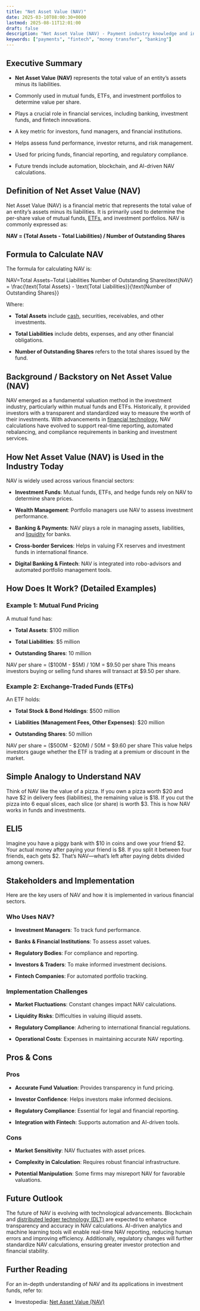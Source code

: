 ```yaml
---
title: "Net Asset Value (NAV)"
date: 2025-03-10T08:00:30+0000
lastmod: 2025-08-11T12:01:00
draft: false
description: "Net Asset Value (NAV) - Payment industry knowledge and insights"
keywords: ["payments", "fintech", "money transfer", "banking"]
---
```


## Executive Summary

- **Net Asset Value (NAV)** represents the total value of an entity’s assets minus its liabilities.

- Commonly used in mutual funds, ETFs, and investment portfolios to determine value per share.

- Plays a crucial role in financial services, including banking, investment funds, and fintech innovations.

- A key metric for investors, fund managers, and financial institutions.

- Helps assess fund performance, investor returns, and risk management.

- Used for pricing funds, financial reporting, and regulatory compliance.

- Future trends include automation, blockchain, and AI-driven NAV calculations.

## Definition of Net Asset Value (NAV)

Net Asset Value (NAV) is a financial metric that represents the total value of an entity’s assets minus its liabilities. It is primarily used to determine the per-share value of mutual funds, [ETFs](https://faisalkhanllc.xyz/resources/payments-wiki/e/exchange-traded-funds-etf/), and investment portfolios. NAV is commonly expressed as:

**NAV = (Total Assets - Total Liabilities) / Number of Outstanding Shares**

## Formula to Calculate NAV

The formula for calculating NAV is:

NAV=Total Assets−Total Liabilities Number of Outstanding Shares\text{NAV} = \frac{\text{Total Assets} - \text{Total Liabilities}}{\text{Number of Outstanding Shares}}

Where:

- **Total Assets** include [cash](https://faisalkhanllc.xyz/resources/payments-wiki/c/cash-management/), securities, receivables, and other investments.

- **Total Liabilities** include debts, expenses, and any other financial obligations.

- **Number of Outstanding Shares** refers to the total shares issued by the fund.

## Background / Backstory on Net Asset Value (NAV)

NAV emerged as a fundamental valuation method in the investment industry, particularly within mutual funds and ETFs. Historically, it provided investors with a transparent and standardized way to measure the worth of their investments. With advancements in [financial technology](https://faisalkhanllc.xyz/resources/payments-wiki/f/fintech/), NAV calculations have evolved to support real-time reporting, automated rebalancing, and compliance requirements in banking and investment services.

## How Net Asset Value (NAV) is Used in the Industry Today

NAV is widely used across various financial sectors:

- **Investment Funds**: Mutual funds, ETFs, and hedge funds rely on NAV to determine share prices.

- **Wealth Management**: Portfolio managers use NAV to assess investment performance.

- **Banking & Payments**: NAV plays a role in managing assets, liabilities, and [liquidity](https://faisalkhanllc.xyz/resources/payments-wiki/l/liquidity/) for banks.

- **Cross-border Services**: Helps in valuing FX reserves and investment funds in international finance.

- **Digital Banking & Fintech**: NAV is integrated into robo-advisors and automated portfolio management tools.

## How Does It Work? (Detailed Examples)

### Example 1: Mutual Fund Pricing

A mutual fund has:

- **Total Assets**: $100 million

- **Total Liabilities**: $5 million

- **Outstanding Shares**: 10 million

NAV per share = ($100M - $5M) / 10M = $9.50 per share This means investors buying or selling fund shares will transact at $9.50 per share.

### Example 2: Exchange-Traded Funds (ETFs)

An ETF holds:

- **Total Stock & Bond Holdings**: $500 million

- **Liabilities (Management Fees, Other Expenses)**: $20 million

- **Outstanding Shares**: 50 million

NAV per share = ($500M - $20M) / 50M = $9.60 per share This value helps investors gauge whether the ETF is trading at a premium or discount in the market.

## Simple Analogy to Understand NAV

Think of NAV like the value of a pizza. If you own a pizza worth $20 and have $2 in delivery fees (liabilities), the remaining value is $18. If you cut the pizza into 6 equal slices, each slice (or share) is worth $3. This is how NAV works in funds and investments.

## ELI5

Imagine you have a piggy bank with $10 in coins and owe your friend $2. Your actual money after paying your friend is $8. If you split it between four friends, each gets $2. That’s NAV—what’s left after paying debts divided among owners.

## Stakeholders and Implementation

Here are the key users of NAV and how it is implemented in various financial sectors.

### Who Uses NAV?

- **Investment Managers**: To track fund performance.

- **Banks & Financial Institutions**: To assess asset values.

- **Regulatory Bodies**: For compliance and reporting.

- **Investors & Traders**: To make informed investment decisions.

- **Fintech Companies**: For automated portfolio tracking.

### Implementation Challenges

- **Market Fluctuations**: Constant changes impact NAV calculations.

- **Liquidity Risks**: Difficulties in valuing illiquid assets.

- **Regulatory Compliance**: Adhering to international financial regulations.

- **Operational Costs**: Expenses in maintaining accurate NAV reporting.

## Pros & Cons

### Pros

- **Accurate Fund Valuation**: Provides transparency in fund pricing.

- **Investor Confidence**: Helps investors make informed decisions.

- **Regulatory Compliance**: Essential for legal and financial reporting.

- **Integration with Fintech**: Supports automation and AI-driven tools.

### Cons

- **Market Sensitivity**: NAV fluctuates with asset prices.

- **Complexity in Calculation**: Requires robust financial infrastructure.

- **Potential Manipulation**: Some firms may misreport NAV for favorable valuations.

## Future Outlook

The future of NAV is evolving with technological advancements. Blockchain and [distributed ledger technology (DLT)](https://faisalkhanllc.xyz/resources/payments-wiki/d/distributed-ledger-technology-dlt/) are expected to enhance transparency and accuracy in NAV calculations. AI-driven analytics and machine learning tools will enable real-time NAV reporting, reducing human errors and improving efficiency. Additionally, regulatory changes will further standardize NAV calculations, ensuring greater investor protection and financial stability.

## Further Reading

For an in-depth understanding of NAV and its applications in investment funds, refer to:

- Investopedia: [Net Asset Value (NAV)](https://www.investopedia.com/terms/n/nav.asp)